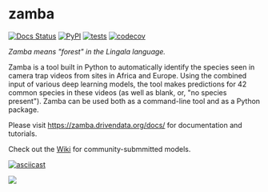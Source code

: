 # zamba

[![Docs Status](https://img.shields.io/badge/docs-stable-informational)](https://zamba.drivendata.org/docs/)
[![PyPI](https://img.shields.io/pypi/v/zamba.svg)](https://pypi.org/project/zamba/)
[![tests](https://github.com/drivendataorg/zamba/workflows/tests/badge.svg?branch=master)](https://github.com/drivendataorg/zamba/actions?query=workflow%3Atests+branch%3Amaster)
[![codecov](https://codecov.io/gh/drivendataorg/zamba/branch/master/graph/badge.svg)](https://codecov.io/gh/drivendataorg/zamba)

*Zamba means "forest" in the Lingala language.*

Zamba is a tool built in Python to automatically identify the species seen
in camera trap videos from sites in Africa and Europe. Using the combined
input of various deep learning models, the tool makes predictions for 42
common species in these videos (as well as blank, or, "no species present").
Zamba can be used both as a command-line tool and as a Python package.

Please visit https://zamba.drivendata.org/docs/ for documentation and tutorials.

Check out the [Wiki](https://github.com/drivendataorg/zamba/wiki) for community-submmitted models.

[![asciicast](https://asciinema.org/a/BJixOG8gTI3NI9IAMXnZLBlad.svg)](https://asciinema.org/a/BJixOG8gTI3NI9IAMXnZLBlad)

<a href="https://asciinema.org/a/BJixOG8gTI3NI9IAMXnZLBlad" target="_blank"><img src="https://asciinema.org/a/BJixOG8gTI3NI9IAMXnZLBlad.svg" /></a>